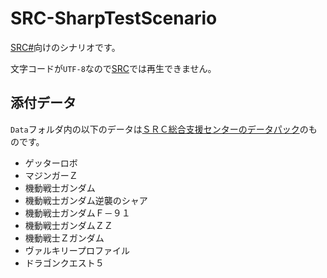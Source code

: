 # SRC-SharpTestScenario

[SRC#](https://github.com/7474/SRC)向けのシナリオです。

文字コードが`UTF-8`なので[SRC](http://www.src-srpg.jpn.org/)では再生できません。

## 添付データ

`Data`フォルダ内の以下のデータは[ＳＲＣ総合支援センターのデータパック](http://www.gsc.ne.jp/materials_data.php)のものです。

- ゲッターロボ
- マジンガーＺ
- 機動戦士ガンダム
- 機動戦士ガンダム逆襲のシャア
- 機動戦士ガンダムＦ－９１
- 機動戦士ガンダムＺＺ
- 機動戦士Ｚガンダム
- ヴァルキリープロファイル
- ドラゴンクエスト５
